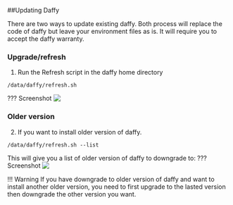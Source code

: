 <script>
  document.title = "Upgrade Daffy";
</script>
##Updating Daffy

There are two ways to update existing daffy. Both process will replace the code of daffy but leave your environment files as is.  It will require you to accept the daffy warranty.
### Upgrade/refresh
1) Run the Refresh script in the daffy home directory

```console
/data/daffy/refresh.sh

```

??? Screenshot
      <img src='../../images/daffyUpgrade1.jpg'   align="top"  style = "float">

### Older version
2) If you want to install older version of daffy.

```console
/data/daffy/refresh.sh --list

```
This will give you a list of older version of daffy to downgrade to:
??? Screenshot
      <img src='../../images/daffyUpgrade2.jpg'   align="top"  style = "float">


!!! Warning
    If you have downgrade to older version of daffy and want to install another older version, you need to first upgrade to the lasted version then downgrade the other version you want. 
